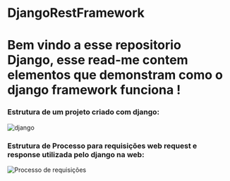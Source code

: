 # DjangoRestFramework
# Bem vindo a esse  repositorio Django, esse read-me contem elementos que demonstram como o django framework funciona !



### Estrutura de um projeto criado com django:  
![django](https://user-images.githubusercontent.com/54487740/117697380-f0127000-b1b1-11eb-9c6c-aadafd41d576.png)



### Estrutura de Processo para requisições web request e response utilizada pelo django na web:

![Processo de requisições](https://miro.medium.com/max/624/0*TdYuUBdQsaeChHh9.jpg)
